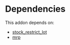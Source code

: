 # Dependencies

This addon depends on:

- [stock_restrict_lot](../../odoo-bringout-oca-stock-logistics-workflow-stock_restrict_lot)
- [mrp](../../odoo-bringout-oca-ocb-mrp)
